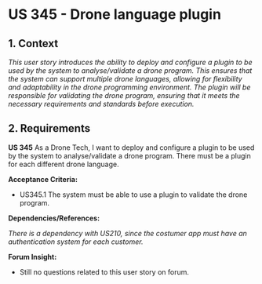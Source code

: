 
# US 345 - Drone language plugin


## 1. Context

*This user story introduces the ability to deploy and configure a plugin to be used by the system to analyse/validate a drone program. This ensures that the system can support multiple drone languages, allowing for flexibility and adaptability in the drone programming environment. The plugin will be responsible for validating the drone program, ensuring that it meets the necessary requirements and standards before execution.*

## 2. Requirements

**US 345** As a Drone Tech, I want to deploy and configure a plugin to be used by the system to analyse/validate a drone program. There must be a plugin for each different drone language.

**Acceptance Criteria:**

- US345.1 The system must be able to use a plugin to validate the drone program.

**Dependencies/References:**

*There is a dependency with US210, since the costumer app must have an authentication system for each customer.*


**Forum Insight:**

* Still no questions related to this user story on forum.

